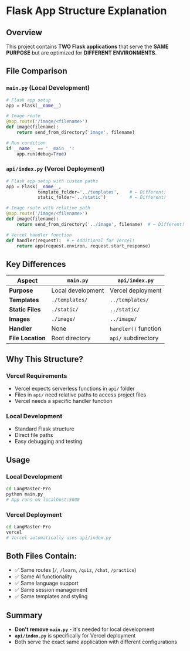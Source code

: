 # Flask App Structure Explanation

## Overview
This project contains **TWO Flask applications** that serve the **SAME PURPOSE** but are optimized for **DIFFERENT ENVIRONMENTS**.

## File Comparison

### `main.py` (Local Development)
```python
# Flask app setup
app = Flask(__name__)

# Image route
@app.route('/image/<filename>')
def image(filename):
    return send_from_directory('image', filename)

# Run condition
if __name__ == '__main__':
    app.run(debug=True)
```

### `api/index.py` (Vercel Deployment)
```python
# Flask app setup with custom paths
app = Flask(__name__, 
            template_folder='../templates',    # ← Different!
            static_folder='../static')         # ← Different!

# Image route with relative path
@app.route('/image/<filename>')
def image(filename):
    return send_from_directory('../image', filename)  # ← Different!

# Vercel handler function
def handler(request):  # ← Additional for Vercel!
    return app(request.environ, request.start_response)
```

## Key Differences

| Aspect | `main.py` | `api/index.py` |
|--------|-----------|----------------|
| **Purpose** | Local development | Vercel deployment |
| **Templates** | `./templates/` | `../templates/` |
| **Static Files** | `./static/` | `../static/` |
| **Images** | `./image/` | `../image/` |
| **Handler** | None | `handler()` function |
| **File Location** | Root directory | `api/` subdirectory |

## Why This Structure?

### Vercel Requirements
- Vercel expects serverless functions in `api/` folder
- Files in `api/` need relative paths to access project files
- Vercel needs a specific handler function

### Local Development
- Standard Flask structure
- Direct file paths
- Easy debugging and testing

## Usage

### Local Development
```bash
cd LangMaster-Pro
python main.py
# App runs on localhost:5000
```

### Vercel Deployment
```bash
cd LangMaster-Pro
vercel
# Vercel automatically uses api/index.py
```

## Both Files Contain:
- ✅ Same routes (`/`, `/learn`, `/quiz`, `/chat`, `/practice`)
- ✅ Same AI functionality
- ✅ Same language support
- ✅ Same session management
- ✅ Same templates and styling

## Summary
- **Don't remove `main.py`** - it's needed for local development
- **`api/index.py`** is specifically for Vercel deployment
- Both serve the exact same application with different configurations
